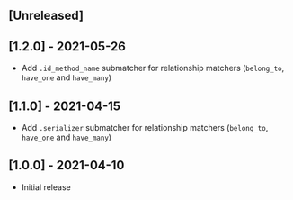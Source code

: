 ## [Unreleased]

## [1.2.0] - 2021-05-26

- Add `.id_method_name` submatcher for relationship matchers (`belong_to`, `have_one` and `have_many`)

## [1.1.0] - 2021-04-15

- Add `.serializer` submatcher for relationship matchers (`belong_to`, `have_one` and `have_many`)

## [1.0.0] - 2021-04-10

- Initial release
